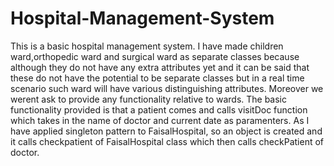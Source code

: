 # Hospital-Management-System
This is a basic hospital management system. I have made children ward,orthopedic ward and surgical ward as separate classes because although they do not have any extra attributes yet and it can be said that these do not have the potential to be separate classes but in a real time scenario such ward will have various distinguishing attributes. Moreover we werent ask to provide any functionality relative to wards. The basic functionality provided is that a patient comes and calls visitDoc function which takes in the name of doctor and current date as paramenters. As I have applied singleton pattern to FaisalHospital, so an object is created and it calls checkpatient of FaisalHospital class which then calls checkPatient of doctor.

